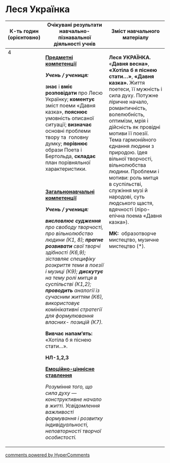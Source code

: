 <div id="hypercomments_widget" class="js-hypercomments-widget invisible"></div>

# Леся Українка 

<table>
  <tr>
    <td width="10%" align="center"><b>К-ть годин (орієнтовно)</b></td>
    <td width="45%" align="center"><b>Очікувані результати навчально-пізнавальної діяльності учнів</b></td>
    <td width="45%" align="center"><b>Зміст навчального матеріалу</b></td>
  </tr>
<tbody>
  <tr>
<td width="10%" style="vertical-align:top !important;">4</td>
    <td width="45%" style="vertical-align:top !important;">
<p><strong><u>Предметні компетенції </u></strong></p>
<p><strong><em>Учень / учениця:</em></strong></p>
<p><strong>знає</strong> і <strong>вміє розповідати</strong> про Лесю Українку; <strong>коментує</strong> зміст поеми &laquo;Давня казка&raquo;, <strong>пояснює</strong> умовність описаної ситуації; <strong>визначає </strong>основні проблеми твору та&nbsp; головну думку; <strong>порівнює </strong>образи Поета і Бертольда, <strong>складає </strong>план порівняльної характеристики.</p>
<p><strong><em>&nbsp;</em></strong></p>
<p><strong><u>Загальнонавчальні компетенції</u></strong></p>
<p><strong><em>Учень / учениця: </em></strong></p>
<p><strong><em>висловлює</em></strong><em> <strong>судження</strong> про свободу творчості, про вільнолюбство людини (К1, 8);<strong> прагне розвивати</strong> свої творчі здібності (К6,9); зіставляє специфіку розкриття теми в поезії і музиці (К9); <strong>дискутує </strong>на тему ролі митця в суспільстві (К1,2); <strong>проводить </strong>аналогії із сучасним життям (К6), використовує комінікативні стратегії для формулювання власних- позицій (К7).</em></p>
<p><strong>Вивчає напам&rsquo;ять:</strong> &laquo;Хотіла б я піснею стати&hellip;&raquo;.</p>
<p><strong>НЛ-1,2,3</strong></p>
<p></p>
<p><strong><u>Емоційно-ціннісне ставлення</u></strong></p>
<p><em>Розуміння того, що сила духу &mdash; конструктивне начало в житті. Усвідомлення важливості формування і розвитку індивідуальності, неповторності творчої особистості.</em></p>
</td>
    <td width="45%" style="vertical-align:top !important;">
<p><strong>Леся УКРАЇНКА. </strong>&laquo;<strong>Давня весна&raquo;</strong>, <strong>&laquo;Хотіла б я піснею стати&hellip;&raquo;</strong>, <strong>&laquo;Давня казка&raquo;. </strong>Життя поетеси, її мужність і сила духу. Потужне ліричне начало, романтичність, волелюбність, оптимізм, мрія і дійсність як провідні мотиви її поезії. Тема гармонійного єднання людини з природою. Ідея вільної творчості, вільнолюбства людини. Проблеми і мотиви: роль митця в суспільстві, служіння музі й народові, суть людського щастя, вдячності (ліро-епічна поема &laquo;Давня казка&raquo;).</p>
<p><strong>МК:</strong>&nbsp; образотворче мистецтво, музичне мистецтво (*).</p></td>
  </tr>
</tbody>
</table>

<div class="js-hypercomments-container">
<a href="http://hypercomments.com" class="hc-link" title="comments widget">comments powered by HyperComments</a>
</div>